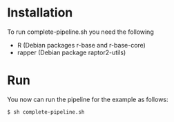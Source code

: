 # Installation

To run complete-pipeline.sh you need the following
 * R (Debian packages r-base and r-base-core)
 * rapper (Debian package raptor2-utils)

# Run

You now can run the pipeline for the example as follows:

    $ sh complete-pipeline.sh